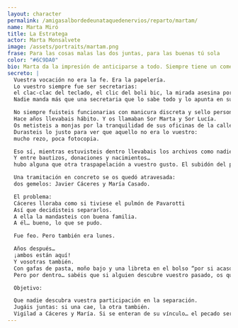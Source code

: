 ```yaml
---
layout: character
permalink: /amigasalbordedeunataquedenervios/reparto/martam/
name: Marta Miró
title: La Estratega
actor: Marta Monsalvete
image: /assets/portraits/martam.png
frase: Para las cosas malas las dos juntas, para las buenas tú sola
color: "#6C9DA0"
bio: Marta da la impresión de anticiparse a todo. Siempre tiene un comentario agudo para cada situación y prefiere mantener la cabeza fría cuando los demás pierden el control. Sabe quién se sienta con quién antes incluso de que los demás elijan silla. Suele bromear con que Natita es la única persona que podría ponerle en un aprieto… y aún así salir airosa. Hace unos años se metió a monja con su hermana Lucía pero enseguida las dos se dieron cuenta de que eso no era lo suyo, aunque ese pasado aun las persigue en esta velada.
secreto: |
  Vuestra vocación no era la fe. Era la papelería.
  Lo vuestro siempre fue ser secretarias:
  el clac-clac del teclado, el clic del boli bic, la mirada asesina por encima de las gafas de pasta gordas…
  Nadie manda más que una secretaria que lo sabe todo y lo apunta en su agenda de anillas.

  No siempre fuisteis funcionarias con manicura discreta y sello personalizado.
  Hace años llevabais hábito. Y os llamaban Sor Marta y Sor Lucía.
  Os metisteis a monjas por la tranquilidad de sus oficinas de la calle Añastro.
  Durasteis lo justo para ver que aquello no era lo vuestro:
  mucho rezo, poca fotocopia.

  Eso sí, mientras estuvisteis dentro lle­vabais los archivos como nadie.
  Y entre bautizos, donaciones y nacimientos…
  hubo alguna que otra traspapelación a vuestro gusto. El subidón del poder se sentía como cuando le decís a un despistao con la declaración de la renta que le falta el modelo A.4.

  Una tramitación en concreto se os quedó atravesada:
  dos gemelos: Javier Cáceres y María Casado.

  El problema:
  Cáceres lloraba como si tiviese el pulmón de Pavarotti
  Así que decidisteis separarlos.
  A ella la mandasteis con buena familia.
  A él… bueno, lo que se pudo.

  Fue feo. Pero también era lunes.

  Años después…
  ¡ambos están aquí!
  Y vosotras también.
  Con gafas de pasta, moño bajo y una libreta en el bolso “por si acaso”.
  Pero por dentro… sabéis que si alguien descubre vuestro pasado, os quitan la placa de empleadas del mes.

  Objetivo:

  Que nadie descubra vuestra participación en la separación.
  Jugáis juntas: si una cae, la otra también.
  Vigilad a Cáceres y María. Si se enteran de su vínculo… el pecado será público.
---
```

